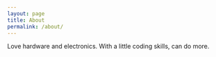 ```yaml
---
layout: page
title: About
permalink: /about/
---
```


Love hardware and electronics. With a little coding skills, can do more.


